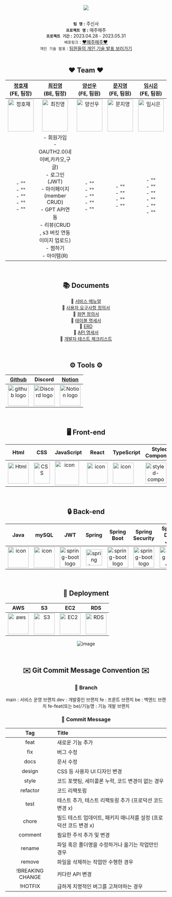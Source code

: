 
<div align="center"> 
  
<img src="https://user-images.githubusercontent.com/120298421/235462156-5259531a-4f4c-4a20-83ab-03c69a41d098.png"></br>
</br>

**`팀 명` :** 주신사 </br>
**`프로젝트 명` :** 매주매주 </br>
**`프로젝트 기간` :** 2023.04.28 - 2023.05.31 </br>
`배포링크` :  [ ❤️매주매주❤️ ](http://codestates-main-mejumeju.s3-website.ap-northeast-2.amazonaws.com/) </br>
`개인 기술 발표` : [팀원들의 개인 기술 발표 보러가기](https://www.youtube.com/watch?v=Syx-0-BSedY) <br/>
</br>

## ❤️ Team ❤️

| <a href="https://github.com/JHJFE" target="_blank">정호재</a><br>(FE, 팀장) | <a href="https://github.com/jy3026" target="_blank">최진영</a><br>(BE, 팀장) | <a href="https://github.com/sunwoo020" target="_blank">양선우</a><br>(FE, 팀원) | <a href="https://github.com/mongzii" target="_blank">문지영</a><br>(FE, 팀원) | <a href="https://github.com/sineTlsl" target="_blank">임시은</a><br>(FE, 팀원) | <a href="https://github.com/taegyun0903" target="_blank">임태균</a><br>(BE, 팀원) | <a href="https://github.com/KYOOKANG" target="_blank">고유강</a><br>(BE, 팀원) |
| :--: | :--: | :--: | :--: | :--: | :--: | :--: |
| <img alt="정호재" src="이미지" height="100" width="80"> | <img alt="최진영" src="https://github.com/codestates-seb/seb43_main_006/assets/89833446/18074943-fdf2-4175-a8e8-00387e8226f7" height="100" width="80"> | <img alt="양선우" src="이미지" height="100" width="80"> | <img alt="문지영" src="이미지" height="100" width="80"> | <img alt="임시은" src="이미지" height="100" width="80"> | <img alt="임태균" src="이미지" height="100" width="80"> | <img alt="고유강" src="https://github.com/codestates-seb/seb43_main_006/assets/89833446/096605f8-06e4-41c0-9321-3fed3cd77197" height="100" width="80"> 
|- "" </br> - "" </br> - "" </br> - "" </br> - "" </br>| - 회원가입 </br> - OAUTH2.0(네이버,카카오,구글) </br> - 로그인(JWT) </br> - 마이페이지(member CRUD) </br> - GPT API연동 </br> - 리뷰(CRUD , s3 버킷 연동 이미지 업로드)</br> - 찜하기 </br> - 아이템(R) </br>|-  "" </br> - "" </br> - "" </br> - "" </br> - ""| - "" </br> - "" </br> - "" </br>- "" </br> |- "" </br> - "" </br> - "" </br> - "" </br> - "" </br> - "" </br> | - AWS 배포 담당 </br> - 아이템(CUD) </br> - 카트(CRUD) </br> | - 매장(CRUD) </br> - 주문 정보 관리(CRD) </br> - 결제 연동(Tosspayments) </br>


<br/>

## 📚 Documents

📓 [서비스 메뉴얼](https://www.notion.so/codestates/62386707b0014e6b8c38f244710adca4)<br/>
📕 [사용자 요구사항 정의서](https://cdn.discordapp.com/attachments/1095265921255350284/1112971037500510228/e42aa2f8de37602f.png)<br/>
📗 [화면 정의서](https://codestates.notion.site/789ca0e5dbc7496fbd04970b04018570)<br/>
📘 [테이블 명세서](https://www.notion.so/codestates/ERD-03bdc9b8aa0240df94dc82407023d1b3)<br/>
📙 [ERD](https://www.erdcloud.com/d/Jnpe84PRbuc5vpHfD)<br/>
📔 [API 명세서](https://documenter.getpostman.com/view/25534403/2s93eU2a1P#f16ceb5f-6cfa-46cb-bef8-9e772215a88f)<br/>
📒 [개발자 테스트 체크리스트](https://file.notion.so/f/s/1c1c24d7-ccb7-4daa-99e6-a7125715192d/43%E1%84%80%E1%85%B5-Team-%E1%84%8C%E1%85%AE%E1%84%89%E1%85%B5%E1%86%AB%E1%84%89%E1%85%A1-%E1%84%80%E1%85%A2%E1%84%87%E1%85%A1%E1%86%AF%E1%84%8C%E1%85%A1%E1%84%8E%E1%85%A6%E1%84%8F%E1%85%B3%E1%84%85%E1%85%B5%E1%84%89%E1%85%B3%E1%84%90%E1%85%B33.pdf?id=de750f51-ed78-4b3d-a320-b7ac9a767e2f&table=block&spaceId=82d63a72-8254-4cde-bf1e-b2597b7c099c&expirationTimestamp=1685507891242&signature=i8SWIqObz4Aan1SeSVcyLJn2NqjxbSndT2CLdlVWDns&downloadName=43%E1%84%80%E1%85%B5-Team-%E1%84%8C%E1%85%AE%E1%84%89%E1%85%B5%E1%86%AB%E1%84%89%E1%85%A1-%E1%84%80%E1%85%A2%E1%84%87%E1%85%A1%E1%86%AF%E1%84%8C%E1%85%A1%E1%84%8E%E1%85%A6%E1%84%8F%E1%85%B3%E1%84%85%E1%85%B5%E1%84%89%E1%85%B3%E1%84%90%E1%85%B33.pdf)<br/>

<br/>



## ⚙️ Tools ⚙️ 
| <a href="https://github.com/codestates-seb/seb43_main_006" target="_blank">Github</a> | Discord |<a href="https://www.notion.so/codestates/de750f51ed784b3da320b7ac9a767e2f" target="_blank">Notion</a>|
| :---: | :---: |:---:|
| <img alt="github logo" src="https://techstack-generator.vercel.app/github-icon.svg" width="65" height="65"> | <img alt="Discord logo" src="https://assets-global.website-files.com/6257adef93867e50d84d30e2/62595384e89d1d54d704ece7_3437c10597c1526c3dbd98c737c2bcae.svg" height="65" width="65"> |<img alt="Notion logo" src="https://www.notion.so/cdn-cgi/image/format=auto,width=640,quality=100/front-static/shared/icons/notion-app-icon-3d.png" height="65" width="65">|

<br/>

## 🖥️ Front-end
|Html|CSS|JavaScript|React|TypeScript|Styled-<br>Components|axios|Redux-<br>toolkit|
|:---:|:---:|:---:|:---:|:---:|:---:|:---:|:---:|
|<img alt="Html" src ="https://upload.wikimedia.org/wikipedia/commons/thumb/6/61/HTML5_logo_and_wordmark.svg/440px-HTML5_logo_and_wordmark.svg.png" width="65" height="65" />|<div style="display: flex; align-items: flex-start;"><img src="https://user-images.githubusercontent.com/111227745/210204643-4c3d065c-59ec-481d-ac13-cea795730835.png" alt="CSS" width="50" height="65" /></div>|<div style="display: flex; align-items: flex-start;"><img src="https://techstack-generator.vercel.app/js-icon.svg" alt="icon" width="75" height="75" /></div>|<div style="display: flex; align-items: flex-start;"><img src="https://techstack-generator.vercel.app/react-icon.svg" alt="icon" width="65" height="65" /></div>|<div style="display: flex; align-items: flex-start;"><img src="https://techstack-generator.vercel.app/ts-icon.svg" alt="icon" width="65" height="65" /></div>|<div style="display: flex; align-items: flex-start;"><img src="https://styled-components.com/logo.png" alt="styled-components icon" width="65" height="65" /></div>|<div style="display: flex; align-items: flex-start;"><img src="https://axios-http.com/assets/logo.svg" width="65" height="65"/></div>|<div style="display: flex; align-items: flex-start;"><img src="https://techstack-generator.vercel.app/redux-icon.svg" alt="icon" width="65" height="65" /></div>|
</br>

## 🔒 Back-end
|Java|mySQL|JWT|Spring|Spring<br>Boot|Spring<br>Security|Spring<br> Data JPA|OAuth2.0|
|:---:|:---:|:---:|:---:|:---:|:---:|:---:|:---:|
|<div style="display: flex; align-items: flex-start;"><img src="https://techstack-generator.vercel.app/java-icon.svg" alt="icon" width="65" height="65" /></div>|<div style="display: flex; align-items: flex-start;"><img src="https://techstack-generator.vercel.app/mysql-icon.svg" alt="icon" width="65" height="65" /></div>|<img alt="spring-boot logo" src="https://play-lh.googleusercontent.com/3C-hB-KWoyWzZjUnRsXUPu-bqB3HUHARMLjUe9OmPoHa6dQdtJNW30VrvwQ1m7Pln3A" width="65" height="65" >|<img alt="spring logo" src="https://www.vectorlogo.zone/logos/springio/springio-icon.svg" height="50" width="50" >|<img alt="spring-boot logo" src="https://t1.daumcdn.net/cfile/tistory/27034D4F58E660F616" width="65" height="65" >|<img alt="spring-boot logo" src="https://blog.kakaocdn.net/dn/dIQDQP/btqZ09ESd8T/0ibqtotW52OaJS8HznXDQK/img.png" width="65" height="65" >|<img alt="Spring Data JPA" src="https://noticon-static.tammolo.com/dgggcrkxq/image/upload/v1609094551/noticon/gkcjchloc7f7khlsyyyy.png" width="65" height="65" >|<img alt="OAuth2.0" src="https://github.com/codestates-seb/seb43_main_006/assets/89833446/296ce6f5-8e3b-405b-8b21-19c8d0cb91e7" width="65" height="65" >|
</br>

## 🎁 Deployment
|AWS|S3|EC2|RDS|
|:---:|:---:|:---:|:---:|
|<div style="display: flex; align-items: flex-start;"><img src="https://techstack-generator.vercel.app/aws-icon.svg" alt="aws" width="65" height="65" /></div>| <img alt="S3" src="https://noticon-static.tammolo.com/dgggcrkxq/image/upload/v1567064876/noticon/sb5llmvfubuceldbkmx8.png" width="65" height="65" >| <img alt="EC2" src="https://noticon-static.tammolo.com/dgggcrkxq/image/upload/v1566914173/noticon/kos1xkevxtr81zgwvyoe.svg" width="65" height="65" >|<img alt="RDS" src="https://user-images.githubusercontent.com/116181346/222353450-5c052bbc-3fe8-4429-bc1c-65ffbc1404ed.png" width="65" height="65" > |

![image](https://github.com/codestates-seb/seb43_main_006/assets/119927651/8ef4191d-a19d-4645-b0c7-7803072baba1)

</br>

## ✉️ Git Commit Message Convention ✉️ 

### 🌿 Branch
main : 서비스 운영 브랜치
dev : 개발중인 브랜치
fe : 프론트 브랜치
be : 백엔드 브랜치
fe-feat(또는 be)/기능명 : 기능 개발 브랜치

### 💌 Commit Message
|Tag|Title|
|:---:|:---|
|feat|새로운 기능 추가|
|fix|버그 수정|
|docs|문서 수정|
|design|CSS 등 사용자 UI 디자인 변경|
|style|코드 포맷팅, 세미콜론 누락, 코드 변경이 없는 경우|
|refactor|코드 리팩토링|
|test|테스트 추가, 테스트 리팩토링 추가 (프로덕션 코드 변경 x)|
|chore|빌드 테스트 업데이트, 패키지 매니저를 설정 (프로덕션 코드 변경 x)|
|comment|필요한 주석 추가 및 변경
|rename|파일 혹은 폴더명을 수정하거나 옮기는 작업만인 경우
|remove|파일을 삭제하는 작업만 수행한 경우
|!BREAKING CHANGE|커다란 API 변경
|!HOTFIX|급하게 치명적인 버그를 고쳐야하는 경우
</div>

